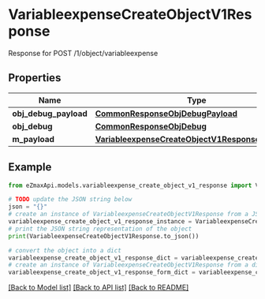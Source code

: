 # VariableexpenseCreateObjectV1Response

Response for POST /1/object/variableexpense

## Properties

Name | Type | Description | Notes
------------ | ------------- | ------------- | -------------
**obj_debug_payload** | [**CommonResponseObjDebugPayload**](CommonResponseObjDebugPayload.md) |  | 
**obj_debug** | [**CommonResponseObjDebug**](CommonResponseObjDebug.md) |  | [optional] 
**m_payload** | [**VariableexpenseCreateObjectV1ResponseMPayload**](VariableexpenseCreateObjectV1ResponseMPayload.md) |  | 

## Example

```python
from eZmaxApi.models.variableexpense_create_object_v1_response import VariableexpenseCreateObjectV1Response

# TODO update the JSON string below
json = "{}"
# create an instance of VariableexpenseCreateObjectV1Response from a JSON string
variableexpense_create_object_v1_response_instance = VariableexpenseCreateObjectV1Response.from_json(json)
# print the JSON string representation of the object
print(VariableexpenseCreateObjectV1Response.to_json())

# convert the object into a dict
variableexpense_create_object_v1_response_dict = variableexpense_create_object_v1_response_instance.to_dict()
# create an instance of VariableexpenseCreateObjectV1Response from a dict
variableexpense_create_object_v1_response_form_dict = variableexpense_create_object_v1_response.from_dict(variableexpense_create_object_v1_response_dict)
```
[[Back to Model list]](../README.md#documentation-for-models) [[Back to API list]](../README.md#documentation-for-api-endpoints) [[Back to README]](../README.md)


